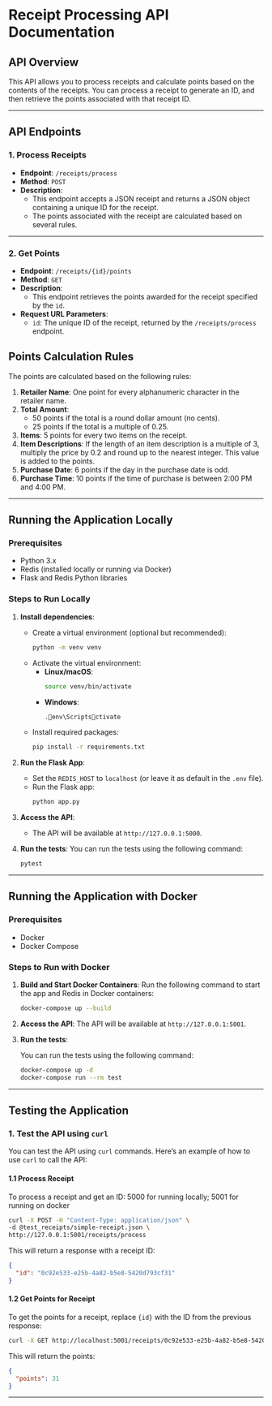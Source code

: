 
# **Receipt Processing API Documentation**

## **API Overview**

This API allows you to process receipts and calculate points based on the contents of the receipts. You can process a receipt to generate an ID, and then retrieve the points associated with that receipt ID.

---

## **API Endpoints**

### **1. Process Receipts**

- **Endpoint**: `/receipts/process`
- **Method**: `POST`
- **Description**: 
  - This endpoint accepts a JSON receipt and returns a JSON object containing a unique ID for the receipt.
  - The points associated with the receipt are calculated based on several rules.

---

### **2. Get Points**

- **Endpoint**: `/receipts/{id}/points`
- **Method**: `GET`
- **Description**:
  - This endpoint retrieves the points awarded for the receipt specified by the `id`.
- **Request URL Parameters**:
  - `id`: The unique ID of the receipt, returned by the `/receipts/process` endpoint.
  

## **Points Calculation Rules**

The points are calculated based on the following rules:

1. **Retailer Name**: One point for every alphanumeric character in the retailer name.
2. **Total Amount**:
   - 50 points if the total is a round dollar amount (no cents).
   - 25 points if the total is a multiple of 0.25.
3. **Items**: 5 points for every two items on the receipt.
4. **Item Descriptions**: If the length of an item description is a multiple of 3, multiply the price by 0.2 and round up to the nearest integer. This value is added to the points.
5. **Purchase Date**: 6 points if the day in the purchase date is odd.
6. **Purchase Time**: 10 points if the time of purchase is between 2:00 PM and 4:00 PM.

---

## **Running the Application Locally**

### **Prerequisites**
- Python 3.x
- Redis (installed locally or running via Docker)
- Flask and Redis Python libraries

### **Steps to Run Locally**

1. **Install dependencies**:
   - Create a virtual environment (optional but recommended):
     ```bash
     python -m venv venv
     ```
   - Activate the virtual environment:
     - **Linux/macOS**: 
       ```bash
       source venv/bin/activate
       ```
     - **Windows**:
       ```bash
       .env\Scriptsctivate
       ```
   - Install required packages:
     ```bash
     pip install -r requirements.txt
     ```


2. **Run the Flask App**:
   - Set the `REDIS_HOST` to `localhost` (or leave it as default in the `.env` file).
   - Run the Flask app:
     ```bash
     python app.py
     ```

3. **Access the API**:
   - The API will be available at `http://127.0.0.1:5000`.

4. **Run the tests**: 
    You can run the tests using the following command:

    ```bash
    pytest
---

## **Running the Application with Docker**

### **Prerequisites**
- Docker
- Docker Compose

### **Steps to Run with Docker**

1. **Build and Start Docker Containers**:
   Run the following command to start the app and Redis in Docker containers:
   ```bash
   docker-compose up --build
   ```

2. **Access the API**:
   The API will be available at `http://127.0.0.1:5001`.

3. **Run the tests**:

    You can run the tests using the following command:

    ```bash
    docker-compose up -d
    docker-compose run --rm test
    ```

---

## **Testing the Application**

### **1. Test the API using `curl`**

You can test the API using `curl` commands. Here’s an example of how to use `curl` to call the API:

#### **1.1 Process Receipt**

To process a receipt and get an ID:
5000 for running locally; 5001 for running on docker
```bash
curl -X POST -H "Content-Type: application/json" \
-d @test_receipts/simple-receipt.json \
http://127.0.0.1:5001/receipts/process
```

This will return a response with a receipt ID:
```json
{
  "id": "0c92e533-e25b-4a82-b5e8-5420d793cf31"
}
```

#### **1.2 Get Points for Receipt**

To get the points for a receipt, replace `{id}` with the ID from the previous response:

```bash
curl -X GET http://localhost:5001/receipts/0c92e533-e25b-4a82-b5e8-5420d793cf31/points
```

This will return the points:
```json
{
  "points": 31
}
```

---

